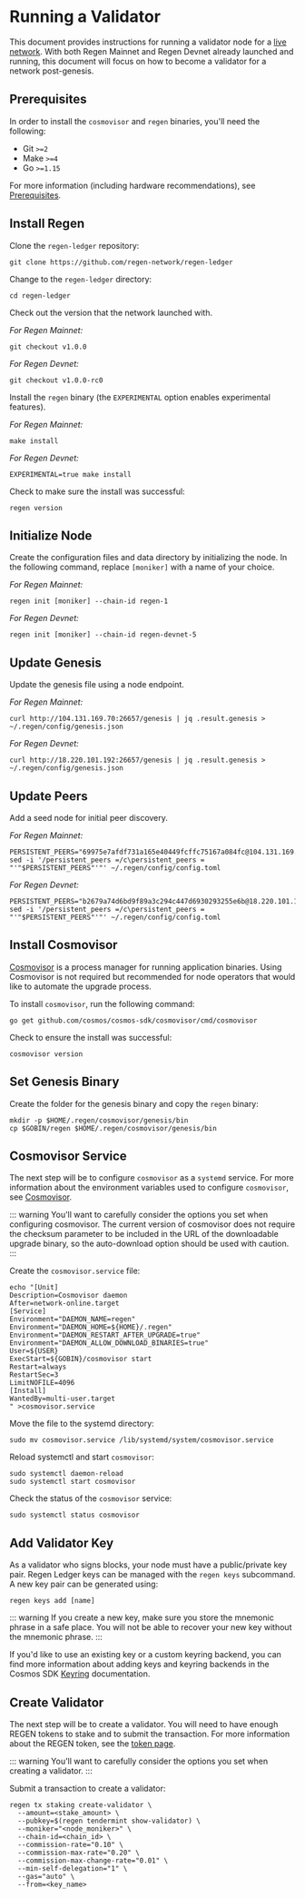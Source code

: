 # Running a Validator

This document provides instructions for running a validator node for a [live network](./live-networks.html). With both Regen Mainnet and Regen Devnet already launched and running, this document will focus on how to become a validator for a network post-genesis.

## Prerequisites

In order to install the `cosmovisor` and `regen` binaries, you'll need the following: 

- Git `>=2`
- Make `>=4`
- Go `>=1.15`

For more information (including hardware recommendations), see [Prerequisites](./prerequisites). 

## Install Regen

Clone the `regen-ledger` repository:
```
git clone https://github.com/regen-network/regen-ledger
```

Change to the `regen-ledger` directory:
```
cd regen-ledger
```

<!-- TODO: add information about genesis binary and upgrade binaries -->

Check out the version that the network launched with.

*For Regen Mainnet:*
```
git checkout v1.0.0
```

*For Regen Devnet:*
```
git checkout v1.0.0-rc0
```

Install the `regen` binary (the `EXPERIMENTAL` option enables experimental features).

*For Regen Mainnet:*
```
make install
```

*For Regen Devnet:*
```
EXPERIMENTAL=true make install
```

Check to make sure the install was successful:
```
regen version
```

## Initialize Node

Create the configuration files and data directory by initializing the node. In the following command, replace `[moniker]` with a name of your choice. 

*For Regen Mainnet:*
```
regen init [moniker] --chain-id regen-1
```

*For Regen Devnet:*
```
regen init [moniker] --chain-id regen-devnet-5
```

## Update Genesis

Update the genesis file using a node endpoint.

<!-- TODO: update to use dedicated full node operated by RND -->

*For Regen Mainnet:*
```
curl http://104.131.169.70:26657/genesis | jq .result.genesis > ~/.regen/config/genesis.json
```

<!-- TODO: update to use dedicated full node operated by RND -->

*For Regen Devnet:*
```
curl http://18.220.101.192:26657/genesis | jq .result.genesis > ~/.regen/config/genesis.json
```

## Update Peers

Add a seed node for initial peer discovery.

<!-- TODO: update to use dedicated full node operated by RND -->

*For Regen Mainnet:*
```
PERSISTENT_PEERS="69975e7afdf731a165e40449fcffc75167a084fc@104.131.169.70:26656"
sed -i '/persistent_peers =/c\persistent_peers = "'"$PERSISTENT_PEERS"'"' ~/.regen/config/config.toml
```

<!-- TODO: update to use dedicated full node operated by RND -->

*For Regen Devnet:*
```
PERSISTENT_PEERS="b2679a74d6bd9f89a3c294c447d6930293255e6b@18.220.101.192:26656"
sed -i '/persistent_peers =/c\persistent_peers = "'"$PERSISTENT_PEERS"'"' ~/.regen/config/config.toml
```

## Install Cosmovisor

[Cosmovisor](https://github.com/cosmos/cosmos-sdk/tree/master/cosmovisor) is a process manager for running application binaries. Using Cosmovisor is not required but recommended for node operators that would like to automate the upgrade process.

To install `cosmovisor`, run the following command:
```
go get github.com/cosmos/cosmos-sdk/cosmovisor/cmd/cosmovisor
```

Check to ensure the install was successful:
```
cosmovisor version
```

## Set Genesis Binary

Create the folder for the genesis binary and copy the `regen` binary:
```
mkdir -p $HOME/.regen/cosmovisor/genesis/bin
cp $GOBIN/regen $HOME/.regen/cosmovisor/genesis/bin
```

## Cosmovisor Service

The next step will be to configure `cosmovisor` as a `systemd` service. For more information about the environment variables used to configure `cosmovisor`, see [Cosmovisor](https://github.com/cosmos/cosmos-sdk/tree/master/cosmovisor).

::: warning
You'll want to carefully consider the options you set when configuring cosmovisor. The current version of cosmovisor does not require the checksum parameter to be included in the URL of the downloadable upgrade binary, so the auto-download option should be used with caution.
:::

Create the `cosmovisor.service` file:
```
echo "[Unit]
Description=Cosmovisor daemon
After=network-online.target
[Service]
Environment="DAEMON_NAME=regen"
Environment="DAEMON_HOME=${HOME}/.regen"
Environment="DAEMON_RESTART_AFTER_UPGRADE=true"
Environment="DAEMON_ALLOW_DOWNLOAD_BINARIES=true"
User=${USER}
ExecStart=${GOBIN}/cosmovisor start
Restart=always
RestartSec=3
LimitNOFILE=4096
[Install]
WantedBy=multi-user.target
" >cosmovisor.service
```

Move the file to the systemd directory:
```
sudo mv cosmovisor.service /lib/systemd/system/cosmovisor.service
```

Reload systemctl and start `cosmovisor`:
```
sudo systemctl daemon-reload
sudo systemctl start cosmovisor
```

Check the status of the `cosmovisor` service:
```
sudo systemctl status cosmovisor
```

## Add Validator Key

As a validator who signs blocks, your node must have a public/private key pair. Regen Ledger keys can be managed with the `regen keys` subcommand. A new key pair can be generated using:

```
regen keys add [name]
```

::: warning
If you create a new key, make sure you store the mnemonic phrase in a safe place. You will not be able to recover your new key without the mnemonic phrase.
:::

If you'd like to use an existing key or a custom keyring backend, you can find more information about adding keys and keyring backends in the Cosmos SDK [Keyring](https://docs.cosmos.network/master/run-node/keyring.html) documentation.

## Create Validator

The next step will be to create a validator. You will need to have enough REGEN tokens to stake and to submit the transaction. For more information about the REGEN token, see the [token page](https://www.regen.network/token/). 

::: warning
You'll want to carefully consider the options you set when creating a validator.
:::

Submit a transaction to create a validator:

```
regen tx staking create-validator \
  --amount=<stake_amount> \
  --pubkey=$(regen tendermint show-validator) \
  --moniker="<node_moniker>" \
  --chain-id=<chain_id> \
  --commission-rate="0.10" \
  --commission-max-rate="0.20" \
  --commission-max-change-rate="0.01" \
  --min-self-delegation="1" \
  --gas="auto" \
  --from=<key_name>
```
